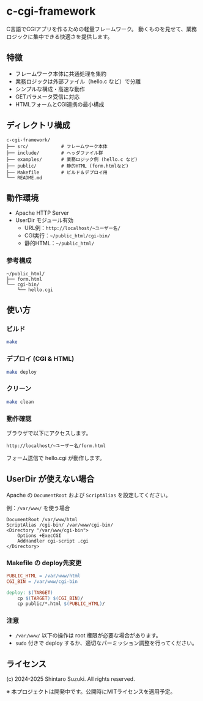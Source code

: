 
# c-cgi-framework

C言語でCGIアプリを作るための軽量フレームワーク。
動くものを見せて、業務ロジックに集中できる快適さを提供します。

## 特徴
- フレームワーク本体に共通処理を集約
- 業務ロジックは外部ファイル（hello.c など）で分離
- シンプルな構成・高速な動作
- GETパラメータ受信に対応
- HTMLフォームとCGI連携の最小構成

## ディレクトリ構成
```text
c-cgi-framework/
├── src/            # フレームワーク本体
├── include/        # ヘッダファイル群
├── examples/       # 業務ロジック例 (hello.c など)
├── public/         # 静的HTML (form.htmlなど)
├── Makefile        # ビルド＆デプロイ用
└── README.md
```

## 動作環境
- Apache HTTP Server
- UserDir モジュール有効
  - URL例：`http://localhost/~ユーザー名/`
  - CGI実行：`~/public_html/cgi-bin/`
  - 静的HTML：`~/public_html/`

### 参考構成
```text
~/public_html/
├── form.html
└── cgi-bin/
    └── hello.cgi
```

## 使い方

### ビルド
```bash
make
```

### デプロイ (CGI & HTML)
```bash
make deploy
```

### クリーン
```bash
make clean
```

### 動作確認
ブラウザで以下にアクセスします。
```
http://localhost/~ユーザー名/form.html
```
フォーム送信で hello.cgi が動作します。

## UserDir が使えない場合

Apache の `DocumentRoot` および `ScriptAlias` を設定してください。

例：`/var/www/` を使う場合
```apacheconf
DocumentRoot /var/www/html
ScriptAlias /cgi-bin/ /var/www/cgi-bin/
<Directory "/var/www/cgi-bin">
    Options +ExecCGI
    AddHandler cgi-script .cgi
</Directory>
```

### Makefile の deploy先変更
```makefile
PUBLIC_HTML = /var/www/html
CGI_BIN = /var/www/cgi-bin

deploy: $(TARGET)
	cp $(TARGET) $(CGI_BIN)/
	cp public/*.html $(PUBLIC_HTML)/
```

### 注意
- `/var/www/` 以下の操作は root 権限が必要な場合があります。
- `sudo` 付きで deploy するか、適切なパーミッション調整を行ってください。

## ライセンス
(c) 2024-2025 Shintaro Suzuki. All rights reserved.

※ 本プロジェクトは開発中です。公開時にMITライセンスを適用予定。
